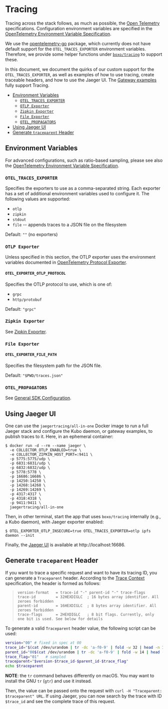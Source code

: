 # Tracing

Tracing across the stack follows, as much as possible, the [Open Telemetry]
specifications. Configuration environment variables are specified in the
[OpenTelemetry Environment Variable Specification].

We use the [opentelemetry-go] package, which currently does not have default support
for the `OTEL_TRACES_EXPORTER` environment variables. Therefore, we provide some
helper functions under [`boxo/tracing`](../tracing/) to support these.

In this document, we document the quirks of our custom support for the `OTEL_TRACES_EXPORTER`,
as well as examples of how to use tracing, create traceable headers, and how
to use the Jaeger UI. The [Gateway examples](../examples/gateway/) fully support Tracing.

- [Environment Variables](#environment-variables)
  - [`OTEL_TRACES_EXPORTER`](#otel_traces_exporter)
  - [`OTLP Exporter`](#otlp-exporter)
  - [`Zipkin Exporter`](#zipkin-exporter)
  - [`File Exporter`](#file-exporter)
  - [`OTEL_PROPAGATORS`](#otel_propagators)
- [Using Jaeger UI](#using-jaeger-ui)
- [Generate `traceparent` Header](#generate-traceparent-header)

## Environment Variables

For advanced configurations, such as ratio-based sampling, please see also the
[OpenTelemetry Environment Variable Specification].

### `OTEL_TRACES_EXPORTER`

Specifies the exporters to use as a comma-separated string. Each exporter has a
set of additional environment variables used to configure it. The following values
are supported:

- `otlp`
- `zipkin`
- `stdout`
- `file` -- appends traces to a JSON file on the filesystem

Default: `""` (no exporters)

### `OTLP Exporter`

Unless specified in this section, the OTLP exporter uses the environment variables
documented in [OpenTelemetry Protocol Exporter].

#### `OTEL_EXPORTER_OTLP_PROTOCOL`
Specifies the OTLP protocol to use, which is one of:

- `grpc`
- `http/protobuf`

Default: `"grpc"`

### `Zipkin Exporter`

See [Zipkin Exporter](https://github.com/open-telemetry/opentelemetry-specification/blob/main/specification/sdk-environment-variables.md#zipkin-exporter).

### `File Exporter`

#### `OTEL_EXPORTER_FILE_PATH`

Specifies the filesystem path for the JSON file.

Default: `"$PWD/traces.json"`

### `OTEL_PROPAGATORS`

See [General SDK Configuration](https://github.com/open-telemetry/opentelemetry-specification/blob/main/specification/sdk-environment-variables.md#general-sdk-configuration).

## Using Jaeger UI

One can use the `jaegertracing/all-in-one` Docker image to run a full Jaeger stack
and configure the Kubo daemon, or gateway examples, to publish traces to it. Here, in an
ephemeral container:

```console
$ docker run -d --rm --name jaeger \
  -e COLLECTOR_OTLP_ENABLED=true \
  -e COLLECTOR_ZIPKIN_HOST_PORT=:9411 \
  -p 5775:5775/udp \
  -p 6831:6831/udp \
  -p 6832:6832/udp \
  -p 5778:5778 \
  -p 16686:16686 \
  -p 14250:14250 \
  -p 14268:14268 \
  -p 14269:14269 \
  -p 4317:4317 \
  -p 4318:4318 \
  -p 9411:9411 \
  jaegertracing/all-in-one
```

Then, in other terminal, start the app that uses `boxo/tracing` internally (e.g., a Kubo daemon), with Jaeger exporter enabled:

```console
$ OTEL_EXPORTER_OTLP_INSECURE=true OTEL_TRACES_EXPORTER=otlp ipfs daemon --init
```

Finally, the [Jaeger UI] is available at http://localhost:16686.

## Generate `traceparent` Header

If you want to trace a specific request and want to have its tracing ID, you can
generate a `Traceparent` header. According to the [Trace Context] specification,
the header is formed as follows:

> ```
> version-format   = trace-id "-" parent-id "-" trace-flags
> trace-id         = 32HEXDIGLC  ; 16 bytes array identifier. All zeroes forbidden
> parent-id        = 16HEXDIGLC  ; 8 bytes array identifier. All zeroes forbidden
> trace-flags      = 2HEXDIGLC   ; 8 bit flags. Currently, only one bit is used. See below for details
> ```

To generate a valid `Traceparent` header value, the following script can be used:

```bash
version="00" # fixed in spec at 00
trace_id="$(cat /dev/urandom | tr -dc 'a-f0-9' | fold -w 32 | head -n 1)"
parent_id="00$(cat /dev/urandom | tr -dc 'a-f0-9' | fold -w 14 | head -n 1)"
trace_flag="01"   # sampled
traceparent="$version-$trace_id-$parent_id-$trace_flag"
echo $traceparent
```

**NOTE**: the `tr` command behaves differently on macOS. You may want to install
the GNU `tr` (`gtr`) and use it instead.

Then, the value can be passed onto the request with `curl -H "Traceparent: $traceparent" URL`.
If using Jaeger, you can now search by the trace with ID `$trace_id` and see
the complete trace of this request.

[Open Telemetry]: https://opentelemetry.io/
[opentelemetry-go]: https://github.com/open-telemetry/opentelemetry-go
[Trace Context]: https://www.w3.org/TR/trace-context
[OpenTelemetry Environment Variable Specification]: https://github.com/open-telemetry/opentelemetry-specification/blob/main/specification/sdk-environment-variables.md
[OpenTelemetry Protocol Exporter]: https://github.com/open-telemetry/opentelemetry-specification/blob/main/specification/protocol/exporter.md
[Jaeger UI]: https://github.com/jaegertracing/jaeger-ui
